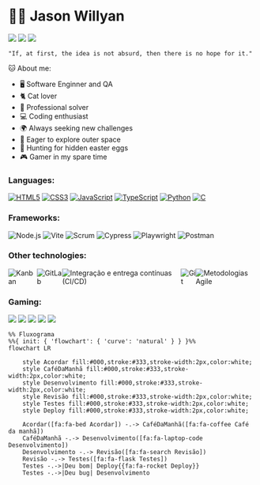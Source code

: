 
# :man_technologist: Jason Willyan

[<img src="https://img.shields.io/badge/twitter-%231DA1F2.svg?&style=for-the-badge&logo=twitter&logoColor=white" />](https://twitter.com/jasonwillyan)
[<img src="https://img.shields.io/badge/linkedin-%230077B5.svg?&style=for-the-badge&logo=linkedin&logoColor=white" />](https://www.linkedin.com/in/jason-willyan/) 
[<img src = "https://img.shields.io/badge/instagram-%23AB2CAA.svg?&style=for-the-badge&logo=instagram&logoColor=white">](https://www.instagram.com/thegoodwatari/)

    "If, at first, the idea is not absurd, then there is no hope for it."
    
🐱 About me:

- 🖥️ Software Enginner and QA
- 🐈 Cat lover 
- 🐛 Professional solver
- 💻 Coding enthusiast
- 🌍 Always seeking new challenges
- 🚀 Eager to explore outer space
- 🌟 Hunting for hidden easter eggs
- 🎮 Gamer in my spare time
  
### Languages:
<div>
<a href="#"><img src="https://img.shields.io/badge/-HTML5-%23E44D27?style=for-the-badge&logo=html5&logoColor=ffffff" alt="HTML5"></a>
<a href="#"><img src="https://img.shields.io/badge/-CSS3-%231572B6?style=for-the-badge&logo=css3&logoColor=ffffff" alt="CSS3"></a>
<a href="#"><img src="https://img.shields.io/badge/-JavaScript-%23F7DF1E?style=for-the-badge&logo=javascript&logoColor=000000" alt="JavaScript"></a>
<a href="#"><img src="https://img.shields.io/badge/-TypeScript-%23007ACC?style=for-the-badge&logo=typescript&logoColor=ffffff" alt="TypeScript"></a>
<a href="#"><img src="https://img.shields.io/badge/-Python-%233776AB?style=for-the-badge&logo=python&logoColor=ffffff" alt="Python"></a>
<a href="#"><img src="https://img.shields.io/badge/-C-%23A8B9CC?style=for-the-badge&logo=c&logoColor=ffffff" alt="C"></a>
</div>

### Frameworks:
<div>
  <img src="https://img.shields.io/badge/-Node.js-%23339933?style=for-the-badge&logo=node.js&logoColor=ffffff" alt="Node.js"></a>
  <img src="https://img.shields.io/badge/-Vite-%234163B1?style=for-the-badge&logo=vite&logoColor=ffffff" alt="Vite"></a>
  <img src="https://img.shields.io/badge/-Scrum-%233F556C?style=for-the-badge&logo=scrum&logoColor=ffffff" alt="Scrum"></a>
  <img src="https://img.shields.io/badge/Cypress-17202C?style=for-the-badge&logo=cypress&logoColor=white" alt="Cypress"></a>
  <img src="https://img.shields.io/badge/Playwright-45ba4b?style=for-the-badge&logo=Playwright&logoColor=white" alt="Playwright"></a>
  <img src="https://img.shields.io/badge/postcss-DD3A0A?style=for-the-badge&logo=postcss&logoColor=white" alt="Postman"></a>
</div>

### Other technologies:
<div style="display: flex;">
  <img src="https://img.shields.io/badge/-Kanban-%231E90FF?style=for-the-badge&logo=kanban&logoColor=ffffff" alt="Kanban"></a>
  <img src="https://img.shields.io/badge/-GitLab-%23DB4128?style=for-the-badge&logo=gitlab&logoColor=ffffff" alt="GitLab"></a>
  <img src="https://img.shields.io/badge/-CI/CD-%233E34F7?style=for-the-badge&logo=cicd&logoColor=ffffff" alt="Integração e entrega contínuas (CI/CD)"></a>
  <img src="https://img.shields.io/badge/-Git-%23F05032?style=for-the-badge&logo=git&logoColor=ffffff" alt="Git"></a>
  <img src="https://img.shields.io/badge/-Metodologias%20Agile-%234d4d4d?style=for-the-badge&logo=agile&logoColor=ffffff" alt="Metodologias Agile"></a>
</div>

### Gaming:
<div display="flex">
  <img src="https://img.shields.io/badge/Valorant-%23F74452.svg?&style=for-the-badge" />
  <img src="https://img.shields.io/badge/GTA5-%23305B0D.svg?&style=for-the-badge" />
  <img src="https://img.shields.io/badge/COD:%20WARZONE-%23294533.svg?&style=for-the-badge" />
  <img src="https://img.shields.io/badge/Rainbow%20Six%20Siege-%23003849.svg?&style=for-the-badge" />
  <img src="https://img.shields.io/badge/counter%20strike-%23E48517.svg?&style=for-the-badge&logo=counter-strike" />
</div>

```mermaid
%% Fluxograma
%%{ init: { 'flowchart': { 'curve': 'natural' } } }%%
flowchart LR

    style Acordar fill:#000,stroke:#333,stroke-width:2px,color:white;
    style CaféDaManhã fill:#000,stroke:#333,stroke-width:2px,color:white;
    style Desenvolvimento fill:#000,stroke:#333,stroke-width:2px,color:white;
    style Revisão fill:#000,stroke:#333,stroke-width:2px,color:white;
    style Testes fill:#000,stroke:#333,stroke-width:2px,color:white;
    style Deploy fill:#000,stroke:#333,stroke-width:2px,color:white;

    Acordar([fa:fa-bed Acordar]) -.-> CaféDaManhã([fa:fa-coffee Café da manhã])
    CaféDaManhã -.-> Desenvolvimento([fa:fa-laptop-code Desenvolvimento])
    Desenvolvimento -.-> Revisão([fa:fa-search Revisão])
    Revisão -.-> Testes([fa:fa-flask Testes])
    Testes -.->|Deu bom| Deploy{{fa:fa-rocket Deploy}}
    Testes -.->|Deu bug| Desenvolvimento
```





